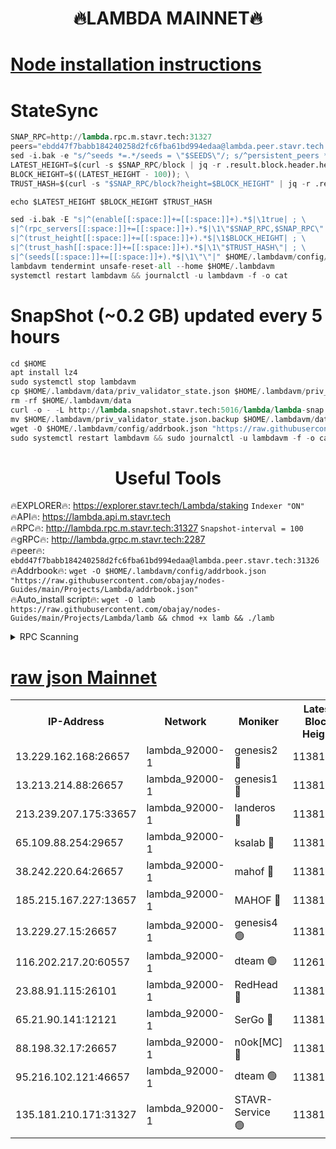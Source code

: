 <h1 align="center"> 🔥LAMBDA MAINNET🔥</h1>


[Node installation instructions](https://github.com/obajay/nodes-Guides/tree/main/Projects/Lambda)
=


# StateSync
```python
SNAP_RPC=http://lambda.rpc.m.stavr.tech:31327
peers="ebdd47f7babb184240258d2fc6fba61bd994edaa@lambda.peer.stavr.tech:31326" 
sed -i.bak -e "s/^seeds *=.*/seeds = \"$SEEDS\"/; s/^persistent_peers *=.*/persistent_peers = \"$PEERS\"/" $HOME/.lambdavm/config/config.toml
LATEST_HEIGHT=$(curl -s $SNAP_RPC/block | jq -r .result.block.header.height); \
BLOCK_HEIGHT=$((LATEST_HEIGHT - 100)); \
TRUST_HASH=$(curl -s "$SNAP_RPC/block?height=$BLOCK_HEIGHT" | jq -r .result.block_id.hash)

echo $LATEST_HEIGHT $BLOCK_HEIGHT $TRUST_HASH

sed -i.bak -E "s|^(enable[[:space:]]+=[[:space:]]+).*$|\1true| ; \
s|^(rpc_servers[[:space:]]+=[[:space:]]+).*$|\1\"$SNAP_RPC,$SNAP_RPC\"| ; \
s|^(trust_height[[:space:]]+=[[:space:]]+).*$|\1$BLOCK_HEIGHT| ; \
s|^(trust_hash[[:space:]]+=[[:space:]]+).*$|\1\"$TRUST_HASH\"| ; \
s|^(seeds[[:space:]]+=[[:space:]]+).*$|\1\"\"|" $HOME/.lambdavm/config/config.toml
lambdavm tendermint unsafe-reset-all --home $HOME/.lambdavm
systemctl restart lambdavm && journalctl -u lambdavm -f -o cat

```
# SnapShot (~0.2 GB) updated every 5 hours
```python
cd $HOME
apt install lz4
sudo systemctl stop lambdavm
cp $HOME/.lambdavm/data/priv_validator_state.json $HOME/.lambdavm/priv_validator_state.json.backup
rm -rf $HOME/.lambdavm/data
curl -o - -L http://lambda.snapshot.stavr.tech:5016/lambda/lambda-snap.tar.lz4 | lz4 -c -d - | tar -x -C $HOME/.lambdavm --strip-components 2
mv $HOME/.lambdavm/priv_validator_state.json.backup $HOME/.lambdavm/data/priv_validator_state.json
wget -O $HOME/.lambdavm/config/addrbook.json "https://raw.githubusercontent.com/obajay/nodes-Guides/main/Projects/Lambda/addrbook.json"
sudo systemctl restart lambdavm && sudo journalctl -u lambdavm -f -o cat
```
 <h1 align="center"> Useful Tools</h1>

🔥EXPLORER🔥:      https://explorer.stavr.tech/Lambda/staking	        `Indexer "ON"` \
🔥API🔥: 			 		 https://lambda.api.m.stavr.tech \
🔥RPC🔥:           http://lambda.rpc.m.stavr.tech:31327	              `Snapshot-interval = 100` \
🔥gRPC🔥:          http://lambda.grpc.m.stavr.tech:2287 \
🔥peer🔥:					 `ebdd47f7babb184240258d2fc6fba61bd994edaa@lambda.peer.stavr.tech:31326` \
🔥Addrbook🔥:    ```wget -O $HOME/.lambdavm/config/addrbook.json "https://raw.githubusercontent.com/obajay/nodes-Guides/main/Projects/Lambda/addrbook.json"``` \
🔥Auto_install script🔥: ```wget -O lamb https://raw.githubusercontent.com/obajay/nodes-Guides/main/Projects/Lambda/lamb && chmod +x lamb && ./lamb```


<details>
<summary>RPC Scanning</summary>

<h2 align="center"> We scan nodes in real time every 4 hours. And we provide the final result of RPC endpoints.
We cannot influence the operation of these nodes in any way. </h2>


```python
If Voting Power is higher than 0 --> then the Node is a validator of the network and may be subject to attack and be a potential threat to the chain.
```
```python
We marked such validators with a red symbol
```

</details>

[raw json Mainnet](https://rpc-check.lambm.stavr.tech/lambm/rpc-lambm-result.json)
=


<table><tr><th>IP-Address</th><th>Network</th><th>Moniker</th><th>Latest Block Height</th><th>Earliest Block Height</th><th>Catching Up</th><th>Tx Index</th><th>Voting Power</th><th>Scan Time</th></tr><tr><td>13.229.162.168:26657</td><td>lambda_92000-1</td><td>genesis2 🔴</td><td>11381416</td><td>1</td><td>False</td><td>on</td><td>16754466</td><td>2024-01-27T17:54:14.908530976UTC</td></tr><tr><td>13.213.214.88:26657</td><td>lambda_92000-1</td><td>genesis1 🔴</td><td>11381417</td><td>1</td><td>False</td><td>on</td><td>107835</td><td>2024-01-27T17:54:19.869006273UTC</td></tr><tr><td>213.239.207.175:33657</td><td>lambda_92000-1</td><td>landeros 🔴</td><td>11381415</td><td>8136001</td><td>False</td><td>off</td><td>1397170</td><td>2024-01-27T17:54:09.305850909UTC</td></tr><tr><td>65.109.88.254:29657</td><td>lambda_92000-1</td><td>ksalab 🔴</td><td>11381418</td><td>8715001</td><td>False</td><td>on</td><td>510465</td><td>2024-01-27T17:54:23.041778745UTC</td></tr><tr><td>38.242.220.64:26657</td><td>lambda_92000-1</td><td>mahof 🔴</td><td>11381414</td><td>10131001</td><td>False</td><td>off</td><td>770350</td><td>2024-01-27T17:54:02.689054072UTC</td></tr><tr><td>185.215.167.227:13657</td><td>lambda_92000-1</td><td>MAHOF 🔴</td><td>11381417</td><td>10134001</td><td>False</td><td>on</td><td>2051510</td><td>2024-01-27T17:54:18.508388271UTC</td></tr><tr><td>13.229.27.15:26657</td><td>lambda_92000-1</td><td>genesis4 🟢</td><td>11381417</td><td>11043001</td><td>False</td><td>on</td><td>0</td><td>2024-01-27T17:54:18.201792309UTC</td></tr><tr><td>116.202.217.20:60557</td><td>lambda_92000-1</td><td>dteam 🟢</td><td>11261207</td><td>11223001</td><td>False</td><td>on</td><td>0</td><td>2024-01-27T17:54:02.927681015UTC</td></tr><tr><td>23.88.91.115:26101</td><td>lambda_92000-1</td><td>RedHead 🔴</td><td>11381415</td><td>11281415</td><td>False</td><td>off</td><td>553202</td><td>2024-01-27T17:54:09.543350487UTC</td></tr><tr><td>65.21.90.141:12121</td><td>lambda_92000-1</td><td>SerGo 🔴</td><td>11381418</td><td>11281418</td><td>False</td><td>off</td><td>10611974</td><td>2024-01-27T17:54:25.468652892UTC</td></tr><tr><td>88.198.32.17:26657</td><td>lambda_92000-1</td><td>n0ok[MC] 🔴</td><td>11381418</td><td>11281418</td><td>False</td><td>off</td><td>1578630</td><td>2024-01-27T17:54:28.661251438UTC</td></tr><tr><td>95.216.102.121:46657</td><td>lambda_92000-1</td><td>dteam 🟢</td><td>11381418</td><td>11364001</td><td>False</td><td>off</td><td>0</td><td>2024-01-27T17:54:22.591118501UTC</td></tr><tr><td>135.181.210.171:31327</td><td>lambda_92000-1</td><td>STAVR-Service 🟢</td><td>11381418</td><td>11377501</td><td>False</td><td>on</td><td>0</td><td>2024-01-27T17:54:22.237141332UTC</td></tr></table>
